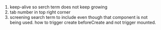 1. keep-alive so serch term does not keep growing
2. tab number in top right corner
3. screening search term to include even though that component is not being used.
   how to trigger create beforeCreate and not trigger mounted.
